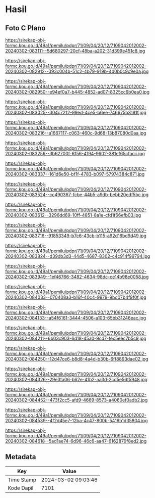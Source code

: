 # Hasil

## Foto C Plano

https://sirekap-obj-formc.kpu.go.id/49a1/pemilu/pdpr/71/09/04/20/12/7109042012002-20240302-083111--5d680297-20cf-48ba-a202-31d399e451c8.jpg

https://sirekap-obj-formc.kpu.go.id/49a1/pemilu/pdpr/71/09/04/20/12/7109042012002-20240302-082912--393c004b-51c2-4b79-919b-4d0b0c9c9e0a.jpg

https://sirekap-obj-formc.kpu.go.id/49a1/pemilu/pdpr/71/09/04/20/12/7109042012002-20240302-082950--e94ef0a7-b445-4852-ad07-8325cc9b0ea0.jpg

https://sirekap-obj-formc.kpu.go.id/49a1/pemilu/pdpr/71/09/04/20/12/7109042012002-20240302-083025--304c7212-99ed-4ce5-b6ee-746675b3181f.jpg

https://sirekap-obj-formc.kpu.go.id/49a1/pemilu/pdpr/71/09/04/20/12/7109042012002-20240302-083216--a1667117-c063-460c-9d68-13b87080d0aa.jpg

https://sirekap-obj-formc.kpu.go.id/49a1/pemilu/pdpr/71/09/04/20/12/7109042012002-20240302-083256--3b62700f-6156-4194-9602-381ef65cfacc.jpg

https://sirekap-obj-formc.kpu.go.id/49a1/pemilu/pdpr/71/09/04/20/12/7109042012002-20240302-083337--161d6e50-bf1f-4783-b097-57974384c871.jpg

https://sirekap-obj-formc.kpu.go.id/49a1/pemilu/pdpr/71/09/04/20/12/7109042012002-20240302-083524--cc490367-fcbe-44b5-a9db-bebb20edf5bc.jpg

https://sirekap-obj-formc.kpu.go.id/49a1/pemilu/pdpr/71/09/04/20/12/7109042012002-20240302-083612--3296dd69-10ff-4851-8a1e-cfd1f66efb03.jpg

https://sirekap-obj-formc.kpu.go.id/49a1/pemilu/pdpr/71/09/04/20/12/7109042012002-20240302-083716--91853349-b7c6-43cb-b115-a92d16bd9d49.jpg

https://sirekap-obj-formc.kpu.go.id/49a1/pemilu/pdpr/71/09/04/20/12/7109042012002-20240302-083824--d39db3d3-44d5-4687-8302-c4c914f99794.jpg

https://sirekap-obj-formc.kpu.go.id/49a1/pemilu/pdpr/71/09/04/20/12/7109042012002-20240302-083949--1ef46766-3482-4634-98dc-ce14b98e0058.jpg

https://sirekap-obj-formc.kpu.go.id/49a1/pemilu/pdpr/71/09/04/20/12/7109042012002-20240302-084033--070408a3-b16f-40c4-9979-9bd07b4f9f0f.jpg

https://sirekap-obj-formc.kpu.go.id/49a1/pemilu/pdpr/71/09/04/20/12/7109042012002-20240302-084133--a54f6161-3444-4506-a103-65bb31246eac.jpg

https://sirekap-obj-formc.kpu.go.id/49a1/pemilu/pdpr/71/09/04/20/12/7109042012002-20240302-084211--6b03c903-6d18-45a0-9cd7-fec5eec7b5c9.jpg

https://sirekap-obj-formc.kpu.go.id/49a1/pemilu/pdpr/71/09/04/20/12/7109042012002-20240302-084250--12d47ce6-b8d8-4a4d-b30b-6ff8893dae02.jpg

https://sirekap-obj-formc.kpu.go.id/49a1/pemilu/pdpr/71/09/04/20/12/7109042012002-20240302-084326--29e3fa06-b62e-41b2-aa3d-2cd5e56f5948.jpg

https://sirekap-obj-formc.kpu.go.id/49a1/pemilu/pdpr/71/09/04/20/12/7109042012002-20240302-084452--473f2cc5-afd9-4669-8573-a4060ef0adb2.jpg

https://sirekap-obj-formc.kpu.go.id/49a1/pemilu/pdpr/71/09/04/20/12/7109042012002-20240302-084539--4f2d45e7-12ba-4c47-800b-5416b1d35804.jpg

https://sirekap-obj-formc.kpu.go.id/49a1/pemilu/pdpr/71/09/04/20/12/7109042012002-20240302-084618--5ad1ae74-6d96-46c6-aa47-6162879f8ed2.jpg


## Metadata

| Key        | Value               |
| ---------- | ------------------- |
| Time Stamp | 2024-03-02 09:03:46 |
| Kode Dapil | 7101                |




